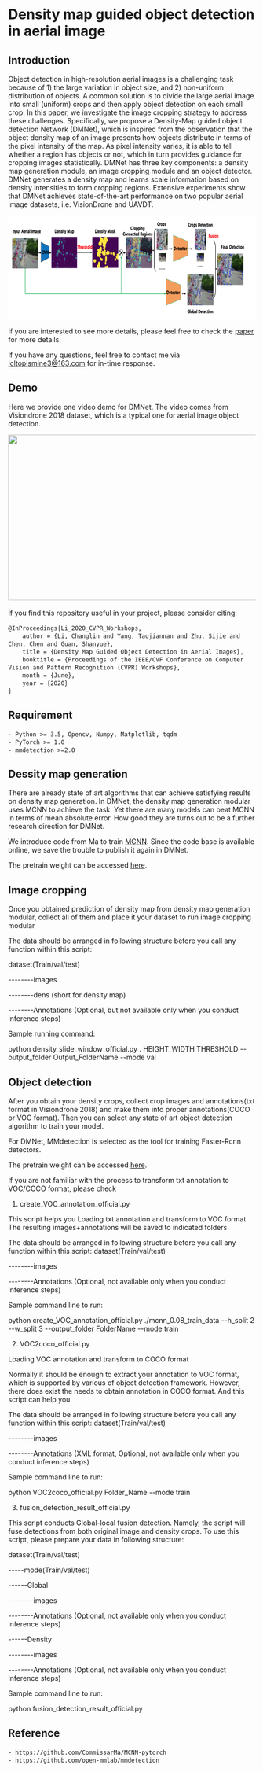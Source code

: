 # Density map guided object detection in aerial image

## Introduction

Object detection in high-resolution aerial images is a challenging task because of 1) the large variation in object size, and 2) non-uniform distribution of objects. A common solution is to divide the large aerial image into small (uniform) crops and then apply object detection on each small crop. In this paper, we investigate the image cropping strategy to address these challenges. Specifically, we propose a Density-Map guided object detection Network (DMNet), which is inspired from the observation that the object density map of an image presents how objects distribute in terms of the pixel intensity of the map. As pixel intensity varies, it is able to tell whether a region has objects or not, which in turn provides guidance for cropping images statistically. DMNet has three key components: a density map generation module, an image cropping module and an object detector. DMNet generates a density map and learns scale information based on density intensities to form cropping regions. Extensive experiments show that DMNet achieves state-of-the-art performance on two popular aerial image datasets, i.e. VisionDrone and UAVDT. 

<p align="center">
    <img width=620 height=210 src="Images/Figure 1.png"/>
</p>

If you are interested to see more details, please feel free to check the [paper](https://openaccess.thecvf.com/content_CVPRW_2020/papers/w11/Li_Density_Map_Guided_Object_Detection_in_Aerial_Images_CVPRW_2020_paper.pdf) for more details.

If you have any questions, feel free to contact me via lcltopismine3@163.com for in-time response.

## Demo

Here we provide one video demo for DMNet. The video comes from Visiondrone 2018 dataset, which is a typical one for aerial image object detection. 

<p align="center">
    <img width=600 height=337 src="Images/demo.gif"/>
</p>

If you find this repository useful in your project, please consider citing:

    @InProceedings{Li_2020_CVPR_Workshops,
        author = {Li, Changlin and Yang, Taojiannan and Zhu, Sijie and Chen, Chen and Guan, Shanyue},
        title = {Density Map Guided Object Detection in Aerial Images},
        booktitle = {Proceedings of the IEEE/CVF Conference on Computer Vision and Pattern Recognition (CVPR) Workshops},
        month = {June},
        year = {2020}
    }

## Requirement
	- Python >= 3.5, Opencv, Numpy, Matplotlib, tqdm
	- PyTorch >= 1.0
	- mmdetection >=2.0

## Dessity map generation

There are already state of art algorithms that can achieve satisfying results on density map generation. In DMNet, the density map generation modular uses MCNN to achieve the task. Yet there are many models can beat MCNN in terms of mean absolute error. How good they are turns out to be a further research direction for DMNet.

We introduce code from Ma to train [MCNN](https://github.com/CommissarMa/MCNN-pytorch). Since the code base is available online, we save the trouble to publish it again in DMNet.

The pretrain weight can be accessed [here](https://drive.google.com/file/d/1J--qH8_djZIsX3YUz9IkysWsfxzKXEqI/view?usp=sharing).

## Image cropping

Once you obtained prediction of density map from density map generation modular, collect all of them and place it your dataset to run image cropping modular

The data should be arranged in following structure before you call any function within this script:

dataset(Train/val/test)

--------images

--------dens (short for density map)

--------Annotations (Optional, but not available only when you conduct inference steps)

Sample running command:

python density_slide_window_official.py . HEIGHT_WIDTH THRESHOLD --output_folder Output_FolderName --mode val

## Object detection

After you obtain your density crops, collect crop images and annotations(txt format in Visiondrone 2018) and make them into proper annotations(COCO or VOC format). Then you can select any state of art object detection algorithm to train your model.

For DMNet, MMdetection is selected as the tool for training Faster-Rcnn detectors.

The pretrain weight can be accessed [here](https://drive.google.com/file/d/16Mu_U_znOn8HCQiBvXePjMQJI1Fjjri2/view?usp=sharing).

If you are not familiar with the process to transform txt annotation to VOC/COCO format, please check

1. create_VOC_annotation_official.py

This script helps you Loading txt annotation and transform to VOC format
The resulting images+annotations will be saved to indicated folders

The data should be arranged in following structure before you call any function within this script:
dataset(Train/val/test)

--------images

--------Annotations (Optional, not available only when you conduct inference steps)

Sample command line to run:

python create_VOC_annotation_official.py ./mcnn_0.08_train_data --h_split 2 --w_split 3 --output_folder
FolderName --mode train

2. VOC2coco_official.py

Loading VOC annotation and transform to COCO format

Normally it should be enough to extract your annotation to VOC format,
which is supported by various of object detection framework. However,
there does exist the needs to obtain annotation in COCO format. And
this script can help you.


The data should be arranged in following structure before you call any function within this script:
dataset(Train/val/test)

--------images

--------Annotations (XML format, Optional, not available only when you conduct inference steps)

Sample command line to run:

python VOC2coco_official.py Folder_Name --mode train

3. fusion_detection_result_official.py

This script conducts Global-local fusion detection. Namely, the script will fuse detections from both original image and density crops. To use this script, please prepare your data in following structure:

dataset(Train/val/test)

-----mode(Train/val/test)

------Global

--------images

--------Annotations (Optional, not available only when you conduct inference steps)

------Density

--------images

--------Annotations (Optional, not available only when you conduct inference steps)

Sample command line to run:

python fusion_detection_result_official.py

## Reference
	- https://github.com/CommissarMa/MCNN-pytorch
	- https://github.com/open-mmlab/mmdetection
